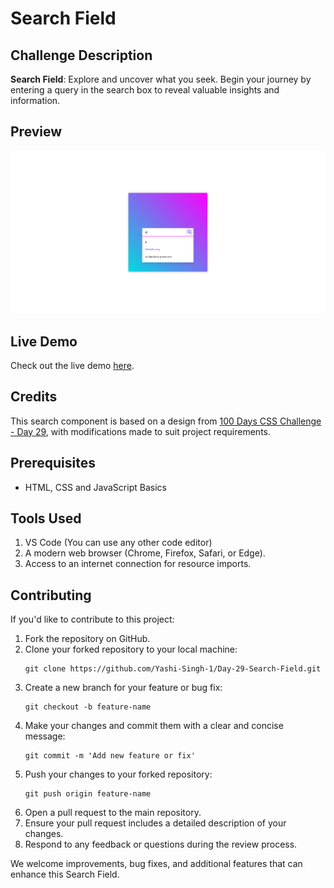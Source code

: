<h1>Search Field</h1>

<h2>Challenge Description</h2>

<p><b>Search Field</b>: Explore and uncover what you seek. Begin your journey by entering a query in the search box to reveal valuable insights and information.</p>

<h2>Preview</h2>

<img src="Preview.png" alt="Search Field Preview">

<h2>Live Demo</h2>

<p>Check out the live demo <a href="https://codepen.io/Yashi-Singh/pen/MWMWpMr">here</a>.</p>

<h2>Credits</h2>

<p> This search component is based on a design from <a href="https://100dayscss.com/days/29/">100 Days CSS Challenge - Day 29</a>, with modifications made to suit project requirements. </p>

<h2>Prerequisites</h2>

<ul>
    <li>HTML, CSS and JavaScript Basics</li>
</ul>

<h2>Tools Used</h2>

<ol>
    <li>VS Code (You can use any other code editor)</li>
    <li>A modern web browser (Chrome, Firefox, Safari, or Edge).</li>
    <li>Access to an internet connection for resource imports.</li>
</ol>

<h2>Contributing</h2>

<p>If you'd like to contribute to this project:</p>

<ol>
    <li>Fork the repository on GitHub.</li>
    <li>Clone your forked repository to your local machine:</li>
    <pre><code>git clone https://github.com/Yashi-Singh-1/Day-29-Search-Field.git</code></pre>
    <li>Create a new branch for your feature or bug fix:</li>
    <pre><code>git checkout -b feature-name</code></pre>
    <li>Make your changes and commit them with a clear and concise message:</li>
    <pre><code>git commit -m 'Add new feature or fix'</code></pre>
    <li>Push your changes to your forked repository:</li>
    <pre><code>git push origin feature-name</code></pre>
    <li>Open a pull request to the main repository.</li>
    <li>Ensure your pull request includes a detailed description of your changes.</li>
    <li>Respond to any feedback or questions during the review process.</li>
</ol>

<p>We welcome improvements, bug fixes, and additional features that can enhance this Search Field.</p>
